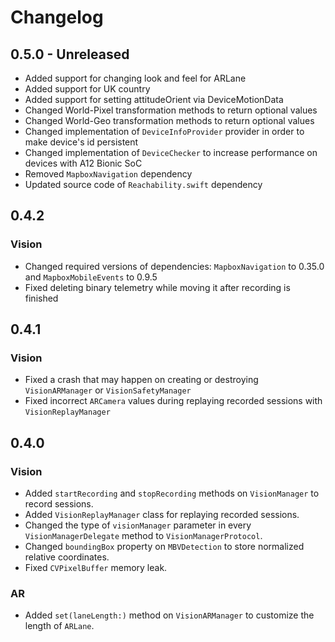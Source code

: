 # Changelog

## 0.5.0 - Unreleased

- Added support for changing look and feel for ARLane
- Added support for UK country
- Added support for setting attitudeOrient via DeviceMotionData
- Changed World-Pixel transformation methods to return optional values
- Changed World-Geo transformation methods to return optional values
- Changed implementation of `DeviceInfoProvider` provider in order to make device's id persistent
- Changed implementation of `DeviceChecker` to increase performance on devices with A12 Bionic SoC
- Removed `MapboxNavigation` dependency
- Updated source code of `Reachability.swift` dependency

## 0.4.2

### Vision
- Changed required versions of dependencies: `MapboxNavigation` to 0.35.0 and `MapboxMobileEvents` to 0.9.5
- Fixed deleting binary telemetry while moving it after recording is finished

## 0.4.1

### Vision
- Fixed a crash that may happen on creating or destroying `VisionARManager` or `VisionSafetyManager`
- Fixed incorrect `ARCamera` values during replaying recorded sessions with `VisionReplayManager`

## 0.4.0

### Vision
- Added `startRecording` and `stopRecording` methods on `VisionManager` to record sessions.
- Added `VisionReplayManager` class for replaying recorded sessions.
- Changed the type of `visionManager` parameter in every `VisionManagerDelegate` method to `VisionManagerProtocol`.
- Changed `boundingBox` property on `MBVDetection` to store normalized relative coordinates.
- Fixed `CVPixelBuffer` memory leak.

### AR
- Added `set(laneLength:)` method on `VisionARManager` to customize the length of `ARLane`.

